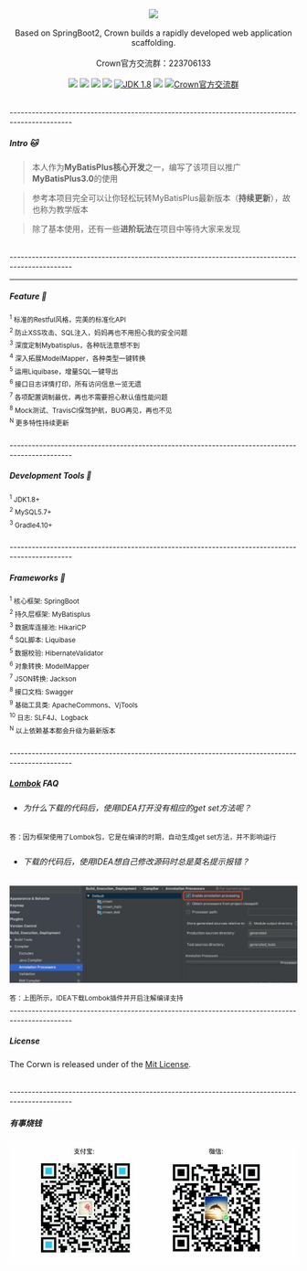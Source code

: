 <p align="center">
    <img src="https://raw.githubusercontent.com/Caratacus/Crown/master/Crown.png" width="300">
    <p align="center">
        Based on SpringBoot2, Crown builds a rapidly developed web application scaffolding.
        <br>      
        <br>      
        <span>Crown官方交流群：223706133</span> 
        <br>      
        <br>
		<a href="https://mit-license.org">
		<img src="https://img.shields.io/cocoapods/l/Alamofire.svg?style=flat"></a>
		<a href="https://travis-ci.org/Caratacus/Crown">
		<img src="https://www.travis-ci.org/Caratacus/Crown.svg?branch=master"></a>
		<a href="https://app.codacy.com/app/Caratacus/Crown?utm_source=github.com&utm_medium=referral&utm_content=Caratacus/Crown&utm_campaign=Badge_Grade_Dashboard">
		<img src="https://api.codacy.com/project/badge/Grade/81a3765292f04b3cad7b7a548daf5953"></a>
		<a href="https://codecov.io/gh/Caratacus/Crown">
        <img src="https://codecov.io/gh/Caratacus/Crown/branch/master/graph/badge.svg"></a>
		<a href="https://github.com/Caratacus/Crown">
		<img src="https://img.shields.io/badge/JDK-1.8-green.svg" alt="JDK 1.8" title="JDK 1.8"></a>
        <a href="https://github.com/Caratacus">
        <img src="https://img.shields.io/badge/author-Caratacus-ff69b4.svg"></a>
        <a target="_blank" href="https://shang.qq.com/wpa/qunwpa?idkey=180c0eb468ec425c7208f49f142e4057f3f83a2fdabfe07ccb4606a414cd6413">
        <img border="0" src="https://pub.idqqimg.com/wpa/images/group.png" alt="Crown官方交流群" title="Crown官方交流群"></a>
    </p>  
</p>

<br>
-----------------------------------------------------------------------------------------------

##### Intro :cat:

> 本人作为**MyBatisPlus核心开发**之一，编写了该项目以推广**MyBatisPlus3.0**的使用

> 参考本项目完全可以让你轻松玩转MyBatisPlus最新版本（**持续更新**），故也称为教学版本

> 除了基本使用，还有一些**进阶玩法**在项目中等待大家来发现

<br>
-----------------------------------------------------------------------------------------------


-----------------------------------------------------------------------------------------------

##### Feature :rocket:
<sup>
<sup>1</sup> 标准的Restful风格，完美的标准化API <br/>
<sup>2</sup> 防止XSS攻击、SQL注入，妈妈再也不用担心我的安全问题 <br/>
<sup>3</sup> 深度定制Mybatisplus，各种玩法意想不到 <br/>
<sup>4</sup> 深入拓展ModelMapper，各种类型一键转换 <br/>
<sup>5</sup> 运用Liquibase，增量SQL一键导出 <br/>
<sup>6</sup> 接口日志详情打印，所有访问信息一览无遗 <br/>
<sup>7</sup> 各项配置调制最优，再也不需要担心默认值性能问题 <br/>
<sup>8</sup> Mock测试、TravisCI保驾护航，BUG再见，再也不见 <br/>
<sup>N</sup> 更多特性持续更新 <br/>
</sup>

<br>
-----------------------------------------------------------------------------------------------

##### Development Tools :checkered_flag:
<sup>
<sup>1</sup> JDK1.8+ <br/>
<sup>2</sup> MySQL5.7+ <br/>
<sup>3</sup> Gradle4.10+ <br/>
</sup>

<br>
-----------------------------------------------------------------------------------------------

##### Frameworks :microscope:
<sup>
<sup>1</sup> 核心框架: SpringBoot <br/>
<sup>2</sup> 持久层框架: MyBatisplus <br/>
<sup>3</sup> 数据库连接池: HikariCP <br/>
<sup>4</sup> SQL脚本: Liquibase <br/>
<sup>5</sup> 数据校验: HibernateValidator <br/>
<sup>6</sup> 对象转换: ModelMapper <br/>
<sup>7</sup> JSON转换: Jackson <br/>
<sup>8</sup> 接口文档: Swagger <br/>
<sup>9</sup> 基础工具类: ApacheCommons、VjTools <br/>
<sup>10</sup> 日志: SLF4J、Logback <br/>
<sup>N</sup> 以上依赖基本都会升级为最新版本 <br/>
</sup>

<br>
-----------------------------------------------------------------------------------------------

##### [Lombok](http://projectlombok.org/) FAQ 

* ###### 为什么下载的代码后，使用IDEA打开没有相应的get set方法呢？

<sup>
    答：因为框架使用了Lombok包，它是在编译的时期，自动生成get set方法，并不影响运行
</sup>

* ###### 下载的代码后，使用IDEA想自己修改源码时总是莫名提示报错？

![idea-annotation-compile.png](https://raw.githubusercontent.com/Caratacus/Resource/master/idea-annotation-compile.png)

<sup>
    答：上图所示，IDEA下载Lombok插件并开启注解编译支持
</sup>

<br>
-----------------------------------------------------------------------------------------------

##### License

   The Corwn is released under of the [Mit License](https://mit-license.org). <br/>

<br>
-----------------------------------------------------------------------------------------------

##### 有事烧钱

<img src="https://raw.githubusercontent.com/Caratacus/Resource/master/pay.jpg" alt="pay.jpg" width="650" hight="150">